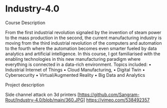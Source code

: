 # Industry-4.0

Course Description

From the first industrial revolution signaled by the invention of steam power to the mass production in the second, the current manufacturing industry is moving from the third industrial revolution of the computers and automation to the fourth where the automation becomes even smarter fueled by data analytics and artificial intelligence. In this course, I got familiarised with the enabling technologies in this new manufacturing paradigm where everything is connected in a data-rich environment. Topics included:
• Industrial Internet of Things
• Cloud Manufacturing,
• Digital Twin
• Cybersecurity
• Virtual/Augmented Reality
• Big Data and Analytics


Project description

Side channel attack on 3d printers
[https://github.com/Sangram-Rout/Industry-4.0/blob/main/360.JPG] https://vimeo.com/538492357


